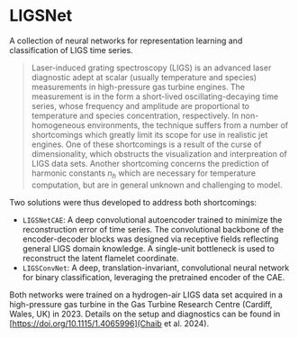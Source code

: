 # LIGSNet
A collection of neural networks for representation learning and classification of LIGS time series.
> Laser-induced grating spectroscopy (LIGS) is an advanced laser diagnostic adept at scalar (usually temperature and species) measurements in high-pressure gas turbine engines. The measurement is in the form a short-lived oscillating-decaying time series, whose frequency and amplitude are proportional to temperature and species concentration, respectively. In non-homogeneous environments, the technique suffers from a number of shortcomings which greatly limit its scope for use in realistic jet engines. One of these shortcomings is a result of the curse of dimensionality, which obstructs the visualization and interpreation of LIGS data sets. Another shortcoming concerns the prediction of harmonic constants $n_h$ which are necessary for temperature computation, but are in general unknown and challenging to model.

Two solutions were thus developed to address both shortcomings:
* ```LIGSNetCAE```: A deep convolutional autoencoder trained to minimize the reconstruction error of time series. The convolutional backbone of the encoder-decoder blocks was designed via receptive fields reflecting general LIGS domain knowledge. A single-unit bottleneck is used to reconstruct the latent flamelet coordinate.
* ```LIGSConvNet```: A deep, translation-invariant, convolutional neural network for binary classification, leveraging the pretrained encoder of the CAE.

Both networks were trained on a hydrogen-air LIGS data set acquired in a high-pressure gas turbine in the Gas Turbine Research Centre (Cardiff, Wales, UK) in 2023. Details on the setup and diagnostics can be found in [https://doi.org/10.1115/1.4065996](Chaib et al. 2024).
